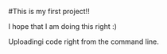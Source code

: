#This is my first project!!

I hope that I am doing this right :)

Uploadingi code right from the command line. 
